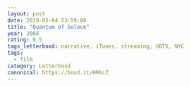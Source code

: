 ```yaml
---
layout: post 
date: 2019-05-04 23:59:00
title: "Quantum of Solace"
year: 2008
rating: 0.5
tags_letterboxd: narrative, iTunes, streaming, HDTV, NYC
tags:
  - film
category: Letterboxd
canonical: https://boxd.it/HR6cZ
---
```

